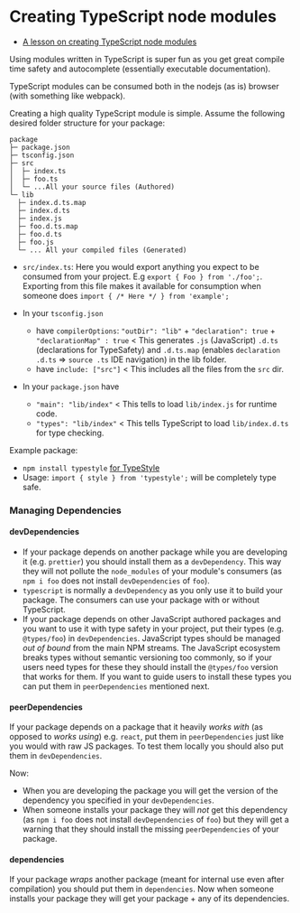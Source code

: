 # Creating TypeScript node modules

* [A lesson on creating TypeScript node modules](https://egghead.io/lessons/typescript-create-high-quality-npm-packages-using-typescript)

Using modules written in TypeScript is super fun as you get great compile time safety and autocomplete (essentially executable documentation).

TypeScript modules can be consumed both in the nodejs (as is) browser (with something like webpack).

Creating a high quality TypeScript module is simple. Assume the following desired folder structure for your package:

```text
package
├─ package.json
├─ tsconfig.json
├─ src
│  ├─ index.ts
│  ├─ foo.ts
│  └─ ...All your source files (Authored)
└─ lib
  ├─ index.d.ts.map
  ├─ index.d.ts
  ├─ index.js
  ├─ foo.d.ts.map
  ├─ foo.d.ts
  ├─ foo.js
  └─ ... All your compiled files (Generated)
```

* `src/index.ts`: Here you would export anything you expect to be consumed from your project. E.g `export { Foo } from './foo';`. Exporting from this file makes it available for consumption when someone does `import { /* Here */ } from 'example';`

* In your `tsconfig.json`
  * have `compilerOptions`: `"outDir": "lib"` + `"declaration": true` + `"declarationMap" : true` < This generates `.js` (JavaScript) `.d.ts` (declarations for TypeSafety) and `.d.ts.map` (enables `declaration .d.ts` => `source .ts` IDE navigation) in the lib folder.
  * have `include: ["src"]` < This includes all the files from the `src` dir.

* In your `package.json` have
  * `"main": "lib/index"` < This tells to load `lib/index.js` for runtime code.
  * `"types": "lib/index"` < This tells TypeScript to load `lib/index.d.ts` for type checking. 

Example package:
* `npm install typestyle` [for TypeStyle](https://www.npmjs.com/package/typestyle)
* Usage: `import { style } from 'typestyle';` will be completely type safe.

### Managing Dependencies
#### devDependencies
* If your package depends on another package while you are developing it (e.g. `prettier`) you should install them as a `devDependency`. This way they will not pollute the `node_modules` of your module's consumers (as `npm i foo` does not install `devDependencies` of `foo`).
* `typescript` is normally a `devDependency` as you only use it to build your package. The consumers can use your package with or without TypeScript.
* If your package depends on other JavaScript authored packages and you want to use it with type safety in your project, put their types (e.g. `@types/foo`) in `devDependencies`. JavaScript types should be managed *out of bound* from the main NPM streams. The JavaScript ecosystem breaks types without semantic versioning too commonly, so if your users need types for these they should install the `@types/foo` version that works for them. If you want to guide users to install these types you can put them in `peerDependencies` mentioned next.

#### peerDependencies
If your package depends on a package that it heavily *works with* (as opposed to *works using*) e.g. `react`, put them in `peerDependencies` just like you would with raw JS packages. To test them locally you should also put them in `devDependencies`. 

Now: 
* When you are developing the package you will get the version of the dependency you specified in your `devDependencies`. 
* When someone installs your package they will *not* get this dependency (as `npm i foo` does not install `devDependencies` of `foo`) but they will get a warning that they should install the missing `peerDependencies` of your package. 

#### dependencies
If your package *wraps* another package (meant for internal use even after compilation) you should put them in `dependencies`. Now when someone installs your package they will get your package + any of its dependencies.
